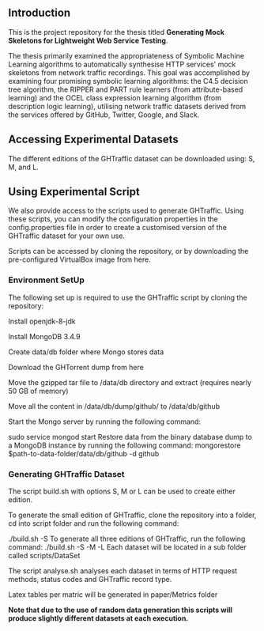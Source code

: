 ## Introduction

This is the project repository for the thesis titled **Generating Mock Skeletons for Lightweight Web Service Testing**. 

The thesis primarily examined the appropriateness of Symbolic Machine Learning algorithms to automatically synthesise HTTP services' mock skeletons from network traffic recordings. This goal was accomplished by examining four promising symbolic learning algorithms: the C4.5 decision tree algorithm, the RIPPER and PART rule learners (from attribute-based learning) and the OCEL class expression learning algorithm (from description logic learning), utilising network traffic datasets derived from the services offered by GitHub, Twitter, Google, and Slack.

## Accessing Experimental Datasets

The different editions of the GHTraffic dataset can be downloaded using: S, M, and L.

## Using Experimental Script

We also provide access to the scripts used to generate GHTraffic. Using these scripts, you can modify the configuration properties in the config.properties file in order to create a customised version of the GHTraffic dataset for your own use.

Scripts can be accessed by cloning the repository, or by downloading the pre-configured VirtualBox image from here.

### Environment SetUp

The following set up is required to use the GHTraffic script by cloning the repository:

Install openjdk-8-jdk

Install MongoDB 3.4.9

Create data/db folder where Mongo stores data

Download the GHTorrent dump from here

Move the gzipped tar file to /data/db directory and extract (requires nearly 50 GB of memory)

Move all the content in /data/db/dump/github/ to /data/db/github

Start the Mongo server by running the following command:

sudo service mongod start 
Restore data from the binary database dump to a MongoDB instance by running the following command:
mongorestore $path-to-data-folder/data/db/github -d github 

### Generating GHTraffic Dataset

The script build.sh with options S, M or L can be used to create either edition.

To generate the small edition of GHTraffic, clone the repository into a folder, cd into script folder and run the following command:

./build.sh -S 
To generate all three editions of GHTraffic, run the following command:
./build.sh -S -M -L 
Each dataset will be located in a sub folder called scripts/DataSet

The script analyse.sh analyses each dataset in terms of HTTP request methods, status codes and GHTraffic record type.

Latex tables per matric will be generated in paper/Metrics folder

**Note that due to the use of random data generation this scripts will produce slightly different datasets at each execution.**